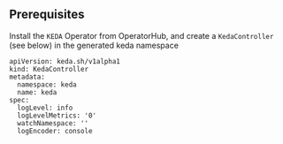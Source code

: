 ## Prerequisites
Install the `KEDA` Operator from OperatorHub, and create a `KedaController` (see below) in the generated keda namespace

```
apiVersion: keda.sh/v1alpha1
kind: KedaController
metadata:
  namespace: keda
  name: keda
spec:
  logLevel: info
  logLevelMetrics: '0'
  watchNamespace: ''
  logEncoder: console
```